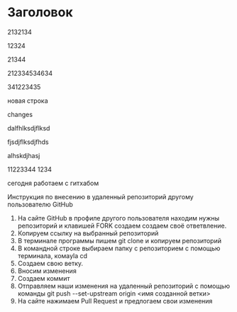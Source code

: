 # Заголовок

2132134 

12324

21344

212334534634

341223435

новая строка

changes

dalfhlksdjflksd

fjsdjflksdjfhds

alhskdjhasj

11223344
1234

сегодня работаем с гитхабом

Инструкция по внесению в удаленный репозиторий другому пользователю GitHub

1. На сайте GitHub в профиле другого пользователя находим нужны репозиторий и клавишей FORK создаем создаем своё ответвление.
2. Копируем ссылку на выбранный репозиторий
3. В терминале программы пишем git сlone <link> и копируем репозиторий
4. В командной строке выбираем папку с репозиторием с помощью терминала, комаylа cd
5. Создаем свою ветку.
6. Вносим изменения
7. Создаем коммит
8. Отправляем наши изменения на удаленный репозиторий с помощью команды git push --set-upstream origin <имя созданной ветки>
9. На сайте нажимаем Pull Request и предлогаем свои изменения